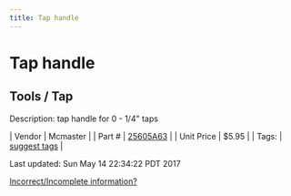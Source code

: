 ```yaml
---
title: Tap handle
---
```


# Tap handle
## Tools / Tap
Description: 	tap handle for 0 - 1/4" taps 

| Vendor | Mcmaster | 
| Part # | [25605A63](https://www.mcmaster.com/#25605A63) | 
| Unit Price | $5.95 | 
| Tags: | [suggest tags](https://docs.google.com/forms/d/e/1FAIpQLSeWyY8v3RgOty-MyWmh9U0iivNYN_molChYyS-0U-o-kOAv_g/viewform) | 

Last updated: Sun May 14 22:34:22 PDT 2017

 [Incorrect/Incomplete information?](https://docs.google.com/forms/d/e/1FAIpQLSeWyY8v3RgOty-MyWmh9U0iivNYN_molChYyS-0U-o-kOAv_g/viewform)